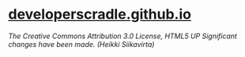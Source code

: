 # [developerscradle.github.io](https://developerscradle.github.io)

*The Creative Commons Attribution 3.0 License, HTML5 UP
Significant changes have been made. (Heikki Siikavirta)*
